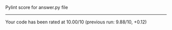 Pylint score for answer.py file

-------------------------------------------------------------------
Your code has been rated at 10.00/10 (previous run: 9.88/10, +0.12)
